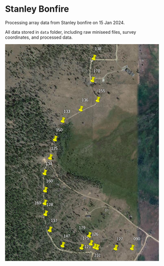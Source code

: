 # Stanley Bonfire
Processing array data from Stanley bonfire on 15 Jan 2024.

All data stored in `data` folder, including raw miniseed files, survey coordinates, and processed data.


![Screenshot of Google Maps showing array layout](/figures/array_screenshot.png)